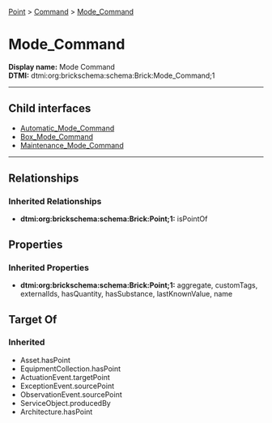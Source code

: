 [Point](../../Point.md) > [Command](../Command.md) > [Mode_Command](#)
# Mode_Command

**Display name:** Mode Command<br />
**DTMI:** dtmi:org:brickschema:schema:Brick:Mode_Command;1

---


## Child interfaces
* [Automatic_Mode_Command](Automatic_Mode_Command.md)
* [Box_Mode_Command](Box_Mode_Command.md)
* [Maintenance_Mode_Command](Maintenance_Mode_Command.md)

---
## Relationships
### Inherited Relationships
* **dtmi:org:brickschema:schema:Brick:Point;1:** isPointOf
## Properties
### Inherited Properties
* **dtmi:org:brickschema:schema:Brick:Point;1:** aggregate, customTags, externalIds, hasQuantity, hasSubstance, lastKnownValue, name
## Target Of
### Inherited
* Asset.hasPoint
* EquipmentCollection.hasPoint
* ActuationEvent.targetPoint
* ExceptionEvent.sourcePoint
* ObservationEvent.sourcePoint
* ServiceObject.producedBy
* Architecture.hasPoint
